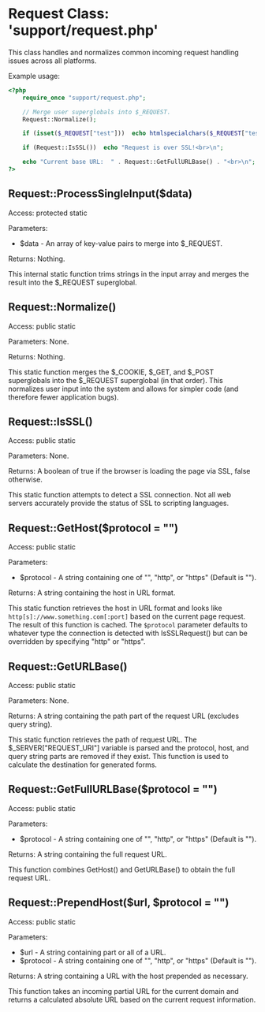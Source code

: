 Request Class:  'support/request.php'
=====================================

This class handles and normalizes common incoming request handling issues across all platforms.

Example usage:

```php
<?php
	require_once "support/request.php";

	// Merge user superglobals into $_REQUEST.
	Request::Normalize();

	if (isset($_REQUEST["test"]))  echo htmlspecialchars($_REQUEST["test"])  . "<br>\n";

	if (Request::IsSSL())  echo "Request is over SSL!<br>\n";

	echo "Current base URL:  " . Request::GetFullURLBase() . "<br>\n";
?>
```

Request::ProcessSingleInput($data)
----------------------------------

Access:  protected static

Parameters:

* $data - An array of key-value pairs to merge into $_REQUEST.

Returns:  Nothing.

This internal static function trims strings in the input array and merges the result into the $_REQUEST superglobal.

Request::Normalize()
--------------------

Access:  public static

Parameters:  None.

Returns:  Nothing.

This static function merges the $_COOKIE, $_GET, and $_POST superglobals into the $_REQUEST superglobal (in that order).  This normalizes user input into the system and allows for simpler code (and therefore fewer application bugs).

Request::IsSSL()
----------------

Access:  public static

Parameters:  None.

Returns:  A boolean of true if the browser is loading the page via SSL, false otherwise.

This static function attempts to detect a SSL connection.  Not all web servers accurately provide the status of SSL to scripting languages.

Request::GetHost($protocol = "")
--------------------------------

Access:  public static

Parameters:

* $protocol - A string containing one of "", "http", or "https" (Default is "").

Returns:  A string containing the host in URL format.

This static function retrieves the host in URL format and looks like `http[s]://www.something.com[:port]` based on the current page request.  The result of this function is cached.  The `$protocol` parameter defaults to whatever type the connection is detected with IsSSLRequest() but can be overridden by specifying "http" or "https".

Request::GetURLBase()
---------------------

Access:  public static

Parameters:  None.

Returns:  A string containing the path part of the request URL (excludes query string).

This static function retrieves the path of request URL.  The $_SERVER["REQUEST_URI"] variable is parsed and the protocol, host, and query string parts are removed if they exist.  This function is used to calculate the destination for generated forms.

Request::GetFullURLBase($protocol = "")
---------------------------------------

Access:  public static

Parameters:

* $protocol - A string containing one of "", "http", or "https" (Default is "").

Returns: A string containing the full request URL.

This function combines GetHost() and GetURLBase() to obtain the full request URL.

Request::PrependHost($url, $protocol = "")
------------------------------------------

Access:  public static

Parameters:

* $url - A string containing part or all of a URL.
* $protocol - A string containing one of "", "http", or "https" (Default is "").

Returns:  A string containing a URL with the host prepended as necessary.

This function takes an incoming partial URL for the current domain and returns a calculated absolute URL based on the current request information.
